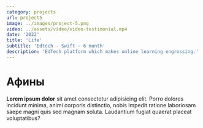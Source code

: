 ```yaml
---
category: projects
url: project5
image: ../images/project-5.png
video: ../assets/video/video-testimonial.mp4
date: '2022'
title: 'Life'
subtitle: 'Edtech - Swift – 6 month'
description: 'EdTech platform which makes online learning engrossing.'
---
```


# Афины
**Lorem ipsum dolor** sit amet consectetur adipisicing elit. Porro dolores incidunt minima, animi corporis distinctio, nobis impedit ratione laboriosam saepe magni quis sed magnam soluta. Laudantium fugiat quaerat placeat voluptatibus?
